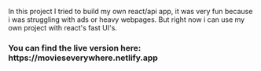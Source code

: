 <p> In this project I tried to build my own react/api app, it was very fun because i was struggling with ads or heavy webpages. But right now i can use my own project with react's fast UI's. <br></p>

<h3> You can find the live version here: https://movieseverywhere.netlify.app </h3>
